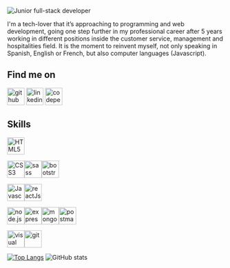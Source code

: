 ![Junior full-stack developer](https://res.cloudinary.com/jorgemaram/image/upload/v1611427737/fotos-webuild/foto_inicio_nulvl7.jpg)

I'm a tech-lover that it’s approaching to programming and web development, going one step further in my professional career after 5 years working in different positions inside the customer service, management and hospitalities field. It is the moment to reinvent myself, not only speaking in Spanish, English or French, but also computer languages (Javascript).

## Find me on

[<img src='https://cdn.jsdelivr.net/npm/simple-icons@3.0.1/icons/github.svg' alt='github' height='40'>](https://github.com/jorgemaram)  [<img src='https://cdn.jsdelivr.net/npm/simple-icons@3.0.1/icons/linkedin.svg' alt='linkedin' height='40'>](https://www.linkedin.com/in/jorge-martin-ramirez/)  [<img src='https://cdn.jsdelivr.net/npm/simple-icons@3.0.1/icons/codepen.svg' alt='codepen' height='40'>](https://codepen.io/jorgemaram)  

## Skills

<img src='https://res.cloudinary.com/jorgemaram/image/upload/v1611430400/fotos-webuild/html5_ytcnla.svg' alt='HTML5' height='40'>

<img src='https://res.cloudinary.com/jorgemaram/image/upload/v1611430404/fotos-webuild/css3_p7pf8q.svg' alt='CSS3' height='40'><img src='https://res.cloudinary.com/jorgemaram/image/upload/v1611430400/fotos-webuild/sass_oz7ufn.svg' alt='sass' height='40'><img src='https://res.cloudinary.com/jorgemaram/image/upload/v1611430400/fotos-webuild/bootstrap_liasfn.svg' alt='bootstrap' height='40'>

<img src='https://res.cloudinary.com/jorgemaram/image/upload/v1611430402/fotos-webuild/javascript_soz0xl.svg' alt='Javascript' height='40'><img src='https://res.cloudinary.com/jorgemaram/image/upload/v1611430402/fotos-webuild/react_tvjr0u.svg' alt='reactJs' height='40'>

<img src='https://res.cloudinary.com/jorgemaram/image/upload/v1611430402/fotos-webuild/node-dot-js_1_qsamec.svg' alt='node.js' height='40'><img src='https://res.cloudinary.com/jorgemaram/image/upload/v1611430402/fotos-webuild/express_zcyoqx.svg' alt='expressJs' height='40'><img src='https://res.cloudinary.com/jorgemaram/image/upload/v1611430402/fotos-webuild/mongodb_hpv9n5.svg' alt='mongodb' height='40'><img src='https://res.cloudinary.com/jorgemaram/image/upload/v1611430400/fotos-webuild/postman_gfscqm.svg' alt='postman' height='40'>

<img src='https://res.cloudinary.com/jorgemaram/image/upload/v1611430404/fotos-webuild/visualstudiocode_b7aoyg.svg' alt='visual studio code' height='40'><img src='https://res.cloudinary.com/jorgemaram/image/upload/v1611430400/fotos-webuild/git_a7b1jy.svg' alt='git' height='40'>

[![Top Langs](https://github-readme-stats.vercel.app/api/top-langs/?username=jorgemaram&theme=slateorange)](https://github.com/anuraghazra/github-readme-stats)   ![GitHub stats](https://github-readme-stats.vercel.app/api?username=jorgemaram&show_icons=true&theme=slateorange)  

